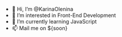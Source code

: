 - 👋 Hi, I’m @KarinaOlenina
- 👀 I’m interested in Front-End Development
- 🌱 I’m currently learning JavaScript
- 📫 Mail me on ${soon}
